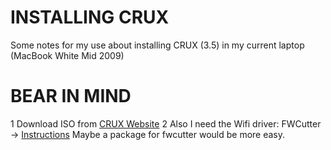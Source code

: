 INSTALLING CRUX
=====
Some notes for my use about installing CRUX (3.5) in my current laptop (MacBook White Mid 2009)

BEAR IN MIND
=====
1 Download ISO from [CRUX Website](https://crux.nu/Main/Download)
2 Also I need the Wifi driver:
      FWCutter -> [Instructions](http://linuxwireless.sipsolutions.net/en/users/Drivers/b43/#Other_distributions_not_mentioned_above) Maybe a package for fwcutter would be more easy.
      
